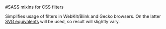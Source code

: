 #SASS mixins for CSS filters

Simplifies usage of filters in WebKit/Blink and Gecko browsers. On the latter [SVG equivalents](https://dvcs.w3.org/hg/FXTF/raw-file/tip/filters/index.html#ShorthandEquivalents) will be used, so result will slightly vary.
